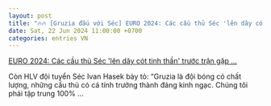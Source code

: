 ```yaml
---
layout: post
title: "🔥🔥 [Gruzia đấu với Séc] EURO 2024: Các cầu thủ Séc 'lên dây cót tinh thần' trước trận gặp ..."
date: Sat, 22 Jun 2024 11:00:00 +0700
categories: entries VN
---
```

[EURO 2024: Các cầu thủ Séc 'lên dây cót tinh thần' trước trận gặp ...](https://baotintuc.vn/bong-da/euro-2024-cac-cau-thu-sec-len-day-cot-tinh-than-truoc-tran-gap-gruzia-20240622173630235.htm)

Còn HLV đội tuyển Séc Ivan Hasek bày tỏ: “Gruzia là đội bóng có chất lượng, những cầu thủ có cá tính trưởng thành đáng kinh ngạc. Chúng tôi phải tập trung 100% ...

